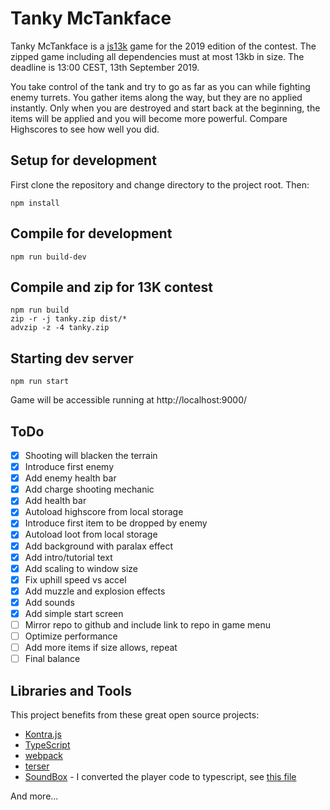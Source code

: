 # Tanky McTankface

Tanky McTankface is a [js13k](https://js13kgames.com/) game for the 2019 edition of the contest. The zipped game including all dependencies must at most 13kb in size.
The deadline is 13:00 CEST, 13th September 2019.

You take control of the tank and try to go as far as you can while fighting enemy turrets. You gather items along the way, but they are no applied instantly. Only when you are destroyed and start back at the beginning, the items will be applied and you will become more powerful. Compare Highscores to see how well you did.

## Setup for development

First clone the repository and change directory to the project root.
Then:
```
npm install
```

## Compile for development

```
npm run build-dev
```

## Compile and zip for 13K contest

```
npm run build
zip -r -j tanky.zip dist/*
advzip -z -4 tanky.zip
```

## Starting dev server

```
npm run start
```

Game will be accessible running at http://localhost:9000/

## ToDo

- [x] Shooting will blacken the terrain
- [x] Introduce first enemy
- [x] Add enemy health bar
- [x] Add charge shooting mechanic
- [x] Add health bar
- [x] Autoload highscore from local storage
- [x] Introduce first item to be dropped by enemy
- [x] Autoload loot from local storage
- [x] Add background with paralax effect
- [x] Add intro/tutorial text
- [x] Add scaling to window size
- [x] Fix uphill speed vs accel
- [x] Add muzzle and explosion effects
- [x] Add sounds
- [x] Add simple start screen
- [ ] Mirror repo to github and include link to repo in game menu
- [ ] Optimize performance
- [ ] Add more items if size allows, repeat
- [ ] Final balance

## Libraries and Tools

This project benefits from these great open source projects:

* [Kontra.js](https://straker.github.io/kontra/)
* [TypeScript](https://www.typescriptlang.org/)
* [webpack](https://webpack.js.org/)
* [terser](https://terser.org/)
* [SoundBox](https://sb.bitsnbites.eu/) - I converted the player code to typescript, see [this file](src/soundbox/player.ts)

And more...